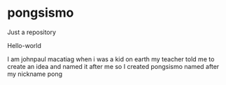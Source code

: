 # pongsismo
Just a repository

Hello-world

I am johnpaul macatiag when i was a kid on earth my teacher told me to create an idea and named it after me so I created pongsismo named after my nickname pong
